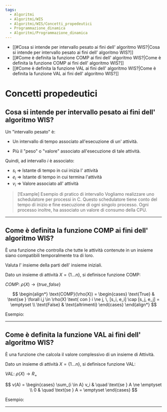 ```yaml
---
tags:
  - Algoritmi
  - Algoritmi/WIS
  - Algoritmi/WIS/Concetti_propedeutici
  - Programmazione_dinamica
  - Algoritmi/Programmazione_dinamica
---
```

- [[#Cosa si intende per intervallo pesato ai fini dell' algoritmo WIS?|Cosa si intende per intervallo pesato ai fini dell' algoritmo WIS?]]
- [[#Come è definita la funzione COMP ai fini dell' algoritmo WIS?|Come è definita la funzione COMP ai fini dell' algoritmo WIS?]]
- [[#Come è definita la funzione VAL ai fini dell' algoritmo WIS?|Come è definita la funzione VAL ai fini dell' algoritmo WIS?]]

# Concetti propedeutici

## Cosa si intende per intervallo pesato ai fini dell' algoritmo WIS?

Un "intervallo pesato" è: 

- Un intervallo di tempo associato all'esecuzione di un' attività.
  
- Più il "peso" o "valore" associato all'esecuzione di tale attività.

Quindi, ad intervallo $i$ è associato:

- $s_i$ => Istante di tempo in cui inizia l' attività 
- $e_i$ => Istante di tempo in cui termina l'attività 
- $v_i$ => Valore associato all' attività 

> [!Example] Esempio di pratico di intervallo
> Vogliamo realizzare uno schedulatore per processi in C. Questo schedulatore tiene conto del tempo di inizio e fine esecuzione di ogni singolo processo. Ogni processo inoltre, ha associato un valore di consumo della CPU.

***

## Come è definita la funzione COMP ai fini dell' algoritmo WIS?

È una funzione che controlla che tutte le attività contenute in un insieme siano compatibili temporalmente tra di loro. 

Valuta l' insieme della parti dell' insieme iniziali.

Dato un insieme di attività $X = \{ 1 ... n \}$, si definisce funzione COMP:

$COMP$: $\rho(X)\longrightarrow \{true, false\}$

$$
\begin{align*}
\text{COMP}(\rho(X)) = 
\begin{cases} 
\text{True} & \text{se } \forall i,j \in \rho(X) \text{ con } i \ne j, \, [s_i, e_i] \cap [s_j, e_j] = \emptyset \\ 
\text{False} & \text{altrimenti} 
\end{cases}
\end{align*}
$$

Esempio:

***

## Come è definita la funzione VAL ai fini dell' algoritmo WIS?

È una funzione che calcola il valore complessivo di un insieme di Attività.

Dato un insieme di attività $X = \{ 1 ... n \}$, si definisce funzione VAL:

$VAL$: $\rho(X)\longrightarrow R_+$

$$
v(A) = \begin{cases} \sum_{i \in A} v_i & \quad \text{se } A \ne \emptyset \\ 0 & \quad \text{se } A = \emptyset \end{cases}
$$

Esempio:

***
